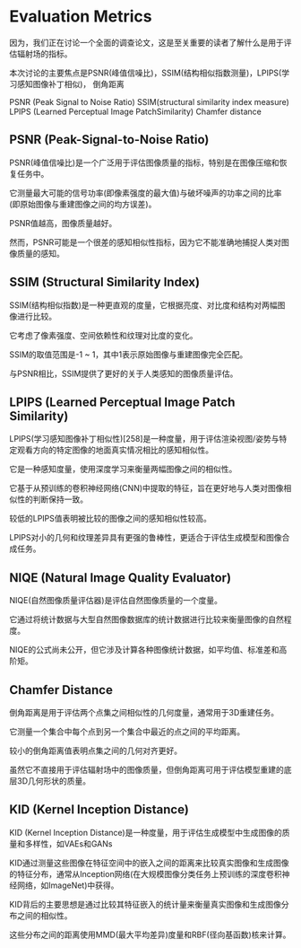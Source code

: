 # Evaluation Metrics

因为，我们正在讨论一个全面的调查论文，这是至关重要的读者了解什么是用于评估辐射场的指标。

本次讨论的主要焦点是PSNR(峰值信噪比)，SSIM(结构相似指数测量)，LPIPS(学习感知图像补丁相似)， 倒角距离

PSNR (Peak Signal to Noise Ratio) 
SSIM(structural similarity index measure) 
LPIPS (Learned Perceptual Image PatchSimilarity)
Chamfer distance

## PSNR (Peak-Signal-to-Noise Ratio)

PSNR(峰值信噪比)是一个广泛用于评估图像质量的指标，特别是在图像压缩和恢复任务中。

它测量最大可能的信号功率(即像素强度的最大值)与破坏噪声的功率之间的比率(即原始图像与重建图像之间的均方误差)。

PSNR值越高，图像质量越好。

然而，PSNR可能是一个很差的感知相似性指标，因为它不能准确地捕捉人类对图像质量的感知。

## SSIM (Structural Similarity Index)

SSIM(结构相似指数)是一种更直观的度量，它根据亮度、对比度和结构对两幅图像进行比较。

它考虑了像素强度、空间依赖性和纹理对比度的变化。

SSIM的取值范围是-1 ~ 1，其中1表示原始图像与重建图像完全匹配。

与PSNR相比，SSIM提供了更好的关于人类感知的图像质量评估。

## LPIPS (Learned Perceptual Image Patch Similarity)

LPIPS(学习感知图像补丁相似性)[258]是一种度量，用于评估渲染视图/姿势与特定观看方向的特定图像的地面真实情况相比的感知相似性。

它是一种感知度量，使用深度学习来衡量两幅图像之间的相似性。

它基于从预训练的卷积神经网络(CNN)中提取的特征，旨在更好地与人类对图像相似性的判断保持一致。

较低的LPIPS值表明被比较的图像之间的感知相似性较高。

LPIPS对小的几何和纹理差异具有更强的鲁棒性，更适合于评估生成模型和图像合成任务。

## NIQE (Natural Image Quality Evaluator)

NIQE(自然图像质量评估器)是评估自然图像质量的一个度量。

它通过将统计数据与大型自然图像数据库的统计数据进行比较来衡量图像的自然程度。

NIQE的公式尚未公开，但它涉及计算各种图像统计数据，如平均值、标准差和高阶矩。

## Chamfer Distance

倒角距离是用于评估两个点集之间相似性的几何度量，通常用于3D重建任务。

它测量一个集合中每个点到另一个集合中最近的点之间的平均距离。

较小的倒角距离值表明点集之间的几何对齐更好。

虽然它不直接用于评估辐射场中的图像质量，但倒角距离可用于评估模型重建的底层3D几何形状的质量。

## KID (Kernel Inception Distance)

KID (Kernel Inception Distance)是一种度量，用于评估生成模型中生成图像的质量和多样性，如VAEs和GANs

KID通过测量这些图像在特征空间中的嵌入之间的距离来比较真实图像和生成图像的特征分布，通常从Inception网络(在大规模图像分类任务上预训练的深度卷积神经网络，如ImageNet)中获得。

KID背后的主要思想是通过比较其特征嵌入的统计量来衡量真实图像和生成图像分布之间的相似性。

这些分布之间的距离使用MMD(最大平均差异)度量和RBF(径向基函数)核来计算。

